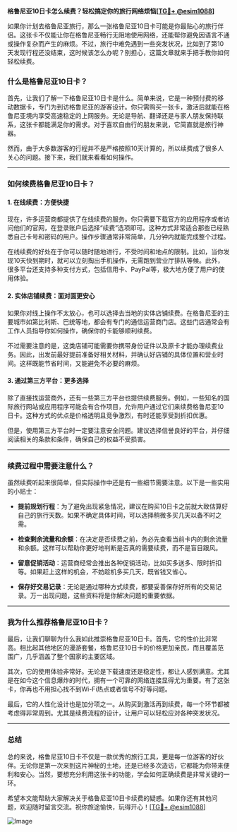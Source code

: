 **格鲁尼亚10日卡怎么续费？轻松搞定你的旅行网络烦恼[[TG💪+ @esim1088](https://t.me/s/esim1088)]**

如果你计划去格鲁尼亚旅行，那么一张格鲁尼亚10日卡可能是你最贴心的旅行伴侣。这张卡不仅能让你在格鲁尼亚畅行无阻地使用网络，还能帮你避免因语言不通或操作复杂而产生的麻烦。不过，旅行中难免遇到一些突发状况，比如到了第10天发现行程还没结束，这时候该怎么办呢？别担心，这篇文章就来手把手教你如何轻松续费。

### 什么是格鲁尼亚10日卡？

首先，让我们了解一下格鲁尼亚10日卡是什么。简单来说，它是一种预付费的移动数据卡，专门为到访格鲁尼亚的游客设计。你只需购买一张卡，激活后就能在格鲁尼亚境内享受高速稳定的上网服务。无论是导航、翻译还是与家人朋友保持联系，这张卡都能满足你的需求。对于喜欢自由行的朋友来说，它简直就是旅行神器。

然而，由于大多数游客的行程并不是严格按照10天计算的，所以续费成了很多人关心的问题。接下来，我们就来看看如何操作。

---

### 如何续费格鲁尼亚10日卡？

#### 1. **在线续费：方便快捷**
  
现在，许多运营商都提供了在线续费的服务。你只需要下载官方的应用程序或者访问他们的官网，在登录账户后选择“续费”选项即可。这种方式非常适合那些已经熟悉自己卡号和密码的用户。操作步骤通常非常简单，几分钟内就能完成整个过程。

在线续费的好处在于你可以随时随地进行，不受时间和地点的限制。比如，当你发现10天快到期时，就可以立刻掏出手机操作，无需跑到营业厅排队等候。此外，很多平台还支持多种支付方式，包括信用卡、PayPal等，极大地方便了用户的使用体验。

#### 2. **实体店铺续费：面对面更安心**

如果你对线上操作不太放心，也可以选择去当地的实体店铺续费。在格鲁尼亚的主要城市如第比利斯、巴统等地，都会有专门的通信运营商门店。这些门店通常会有工作人员指导你如何操作，确保你的卡能够顺利续费。

不过需要注意的是，这类店铺可能需要你携带身份证件以及原卡才能办理续费业务。因此，出发前最好提前准备好相关材料，并确认好店铺的具体位置和营业时间。这样既能节省时间，又能避免不必要的麻烦。

#### 3. **通过第三方平台：更多选择**

除了直接找运营商外，还有一些第三方平台也提供续费服务。例如，一些知名的国际旅行网站或应用程序可能会有合作项目，允许用户通过它们来续费格鲁尼亚10日卡。这种方式的优点是价格透明且竞争激烈，有时还能享受到折扣优惠。

但是，使用第三方平台时一定要注意安全问题。建议选择信誉良好的平台，并仔细阅读相关的条款和条件，确保自己的权益不受损害。

---

### 续费过程中需要注意什么？

虽然续费听起来很简单，但实际操作中还是有一些细节需要注意。以下是一些实用的小贴士：

- **提前规划行程**：为了避免出现紧急情况，建议在购买10日卡之前就大致估算好自己的旅行天数。如果不确定具体时间，可以选择稍微多买几天以备不时之需。
  
- **检查剩余流量和余额**：在决定是否续费之前，务必先查看当前卡内的剩余流量和余额。这样可以帮助你更好地判断是否真的需要续费，而不是盲目跟风。

- **留意促销活动**：运营商经常会推出各种促销活动，比如买多送多、限时折扣等。如果赶上这样的机会，不妨趁机多买几天，既省钱又省心。

- **保存好交易记录**：无论是通过哪种方式续费，都要妥善保存好所有的交易记录。万一出现问题，这些资料将是你解决问题的重要依据。

---

### 我为什么推荐格鲁尼亚10日卡？

最后，让我们聊聊为什么我如此推崇格鲁尼亚10日卡。首先，它的性价比非常高。相比起其他地区的漫游套餐，格鲁尼亚10日卡的价格更加亲民，而且覆盖范围广，几乎涵盖了整个国家的主要区域。

其次，它的使用体验非常好。无论是下载速度还是稳定性，都让人感到满意。尤其是在如今这个信息爆炸的时代，拥有一个可靠的网络连接显得尤为重要。有了这张卡，你再也不用担心找不到Wi-Fi热点或者信号不好等问题。

最后，它的人性化设计也是加分项之一。从购买到激活再到续费，每一个环节都被考虑得非常周到。尤其是续费流程的设计，让用户可以轻松应对各种突发状况。

---

### 总结

总的来说，格鲁尼亚10日卡不仅是一款优秀的旅行工具，更是每一位游客的好伙伴。无论你是第一次来到这片神秘的土地，还是已经多次造访，它都能为你带来便利和安心。当然，要想充分利用这张卡的功能，学会如何正确续费是非常关键的一环。

希望本文能帮助大家解决关于格鲁尼亚10日卡续费的疑惑。如果你还有其他问题，欢迎随时留言交流。祝你旅途愉快，玩得开心！[[TG💪+ @esim1088](https://t.me/s/esim1088)] 

![Image](https://i.postimg.cc/4NQfJmqS/Snipaste-2025-05-13-00-14-12.png)